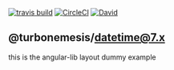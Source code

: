 [![travis build](https://img.shields.io/travis/chase2981/base-angular-lib.svg)](https://travis-ci.org/chase2981/base-angular-lib)
[![CircleCI](https://circleci.com/gh/chase2981/base-angular-lib/tree/master.svg?style=shield)](https://circleci.com/gh/chase2981/base-angular-lib/tree/master)
[![David](https://img.shields.io/david/chase2981/base-angular-lib.svg)](https://github.com/chase2981/base-angular-lib)

## @turbonemesis/datetime@7.x
this is the angular-lib layout dummy example
